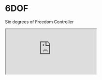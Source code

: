 # 6DOF
Six degrees of Freedom Controller

<iframe
  src="https://n.ethz.ch/~spfeiler/Projects/6DOF/index.html"
></iframe>
